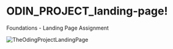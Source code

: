 # ODIN_PROJECT_landing-page!

Foundations - Landing Page Assignment

![TheOdingProjectLandingPage](https://user-images.githubusercontent.com/34368352/228911069-59d000aa-2392-477a-a1c3-f11337a95322.jpg)

